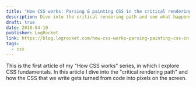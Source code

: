 ```yaml
---
title: "How CSS works: Parsing & painting CSS in the critical rendering path"
description: Dive into the critical rendering path and see what happens to the CSS that we write.
draft: true
date: 2018-04-10
publisher: LogRocket
link: https://blog.logrocket.com/how-css-works-parsing-painting-css-in-the-critical-rendering-path-b3ee290762d3/
tags: 
  - css
---
```


This is the first article of my "How CSS works" series, in which I explore CSS fundamentals. In this article I dive into the "critical rendering path" and how the CSS that we write gets turned from code into pixels on the screen.